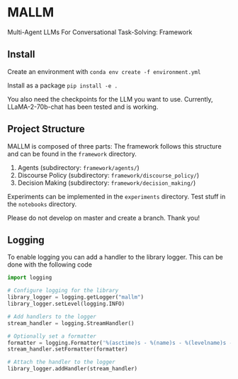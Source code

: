 # MALLM

Multi-Agent LLMs For Conversational Task-Solving: Framework

## Install

Create an environment with
`conda env create -f environment.yml`

Install as a package
`pip install -e .`

You also need the checkpoints for the LLM you want to use. Currently, LLaMA-2-70b-chat has been tested and is working.

## Project Structure

MALLM is composed of three parts:
The framework follows this structure and can be found in the `framework` directory.

1) Agents (subdirectory: `framework/agents/`)
2) Discourse Policy (subdirectory: `framework/discourse_policy/`)
3) Decision Making (subdirectory: `framework/decision_making/`)

Experiments can be implemented in the `experiments` directory. Test stuff in the `notebooks` directory.

Please do not develop on master and create a branch. Thank you!

## Logging

To enable logging you can add a handler to the library logger. This can be done with the following code

```py
import logging

# Configure logging for the library
library_logger = logging.getLogger("mallm")
library_logger.setLevel(logging.INFO)

# Add handlers to the logger
stream_handler = logging.StreamHandler()

# Optionally set a formatter
formatter = logging.Formatter('%(asctime)s - %(name)s - %(levelname)s - %(message)s')
stream_handler.setFormatter(formatter)

# Attach the handler to the logger
library_logger.addHandler(stream_handler)
```
